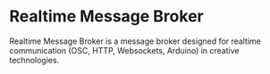 # Realtime Message Broker
Realtime Message Broker is a message broker designed for realtime communication (OSC, HTTP, Websockets, Arduino) in creative technologies.

